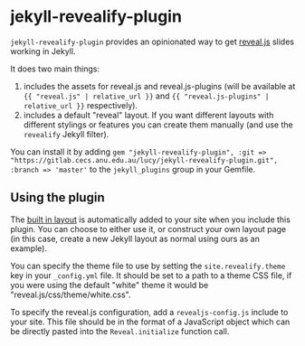 # jekyll-revealify-plugin

`jekyll-revealify-plugin` provides an opinionated way to get
[reveal.js](https://github.com/hakimel/reveal.js/) slides working in Jekyll.

It does two main things:

1. includes the assets for reveal.js and reveal.js-plugins (will be available
   at `{{ "reveal.js" | relative_url }}` and `{{ "reveal.js-plugins" |
   relative_url }}` respectively).
2. includes a default "reveal" layout. If you want different layouts with
   different stylings or features you can create them manually (and use the
   `revealify` Jekyll filter).

You can install it by adding `gem "jekyll-revealify-plugin", :git =>
"https://gitlab.cecs.anu.edu.au/lucy/jekyll-revealify-plugin.git", :branch =>
'master'` to the `jekyll_plugins` group in your Gemfile.

## Using the plugin

The [built in layout](_layouts/reveal.html) is automatically added to your site
when you include this plugin. You can choose to either use it, or construct
your own layout page (in this case, create a new Jekyll layout as normal using
ours as an example).

You can specify the theme file to use by setting the `site.revealify.theme` key
in your `_config.yml` file. It should be set to a path to a theme CSS file, if
you were using the default "white" theme it would be
"reveal.js/css/theme/white.css".

To specify the reveal.js configuration, add a `revealjs-config.js` include to
your site. This file should be in the format of a JavaScript object which can be
directly pasted into the `Reveal.initialize` function call.
